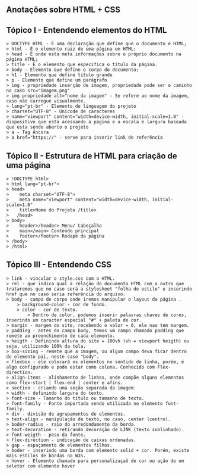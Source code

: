 ## Anotações sobre HTML + CSS

## Tópico I - Entendendo elementos do HTML
    
    > DOCTYPE HTML - É uma declaração que define que o documento é HTML;
    > html - É o elemento raiz de uma página em HTML;
    > head - É onde esta meta informações sobre o próprio documento na página HTML;
    > title - É o elemento que especifica o título da página.
    > body - Elemento que define o corpo do documento;
    > h1 - Elemento que define titulo grande
    > p - Elemento que define um parágrafo
    > img - propriedade inserção de imagem, propriedade pode ser o caminho no caso src="imagem.png"
    > img propriedade alt="nome da imagem" - Se refere ao nome da imagem, caso não carregue visualmente.
    > lang="pt-br" - Elemento de linguagem do projeto
    > charset="UTF-8" - Unicode de caracteres
    > name="viewport" content="width=device-width, initial-scale=1.0" - dispositivo que esta acessando a pagina e a escala e largura baseada que esta sendo aberto o projeto
    > a - Tag Âncora
    > a href="https://" - serve para inserir link de referência

## Tópico II - Estrutura de HTML para criação de uma página

    > !DOCTYPE html> 
    > html lang="pt-br">
    > head>
    >    meta charset="UTF-8">
    >    meta name="viewport" content="width=device-width, initial-scale=1.0"
    >    title>Nome do Projeto /title>
    >   /head>
    > body>
    >    header>/header> Menu/ Cabeçalho
    >    main>/main> Conteúdo principal
    >    footer>/footer> Rodapé da página    
    > /body>
    > /html>

## Tópico III - Entendendo CSS

    > link - vincular o style.css com o HTML.
    > rel - que indica qual a relação do documento HTML com o outro que trataremos que no caso será a stylesheet "folha de estilo" e inserindo href que no caso seria referência do arquivo.
    > body - campo de corpo onde iremos manipular o layout da página .
        > background-color - cor de fundo.
        > color - cor de texto.
            > Dentro de color, podemos inserir palavras chaves de cores, inserindo um caracter especial "#" + paleta de cor.
    > margin - margem do site, recebendo o valor = 0, ele nao tem margem.
    > padding - antes do campo body, temos um campo chamado padding que remete ao preenchimento de cada elemento.
    > heigth - Definindo altura do site = 100vh (vh = viewport heigth) ou seja, utilizando 100% da tela.
    > box-sizing - remete que a imagem, ou algum campo deva ficar dentro do elemento pai, neste caso "body".
    > flexbox - ele colocará os elementos no sentido de linha, porém, é algo configurado e pode estar como coluna. Conhecido com Flex-direction.
    > align-items - alinhamento de linhas, onde compõe alguns elementos como flex-start | flex-end | center e afins.
    > section - criando uma seção separada da imagem.
    > width - definindo largura do texto.
    > font-size - Tamanho do título ou tamanho de texto.
    > font-family - Fonte importada sendo utilizada no elemento font-family.
    > div - divisão de agrupamentos de elementos.
    > text-align - manipulação de texto, no caso, center (centro).
    > boder-radius - raio do arredondamento da borda.
    > text-decoration - retirando decoração de LINK (texto sublinhado).
    > font-weigth - peso da fonte.
    > flex-direction - indicação de caixas ordenadas. 
    > gap - espaçamento de elementos filhos.
    > boder - inserindo uma borda com elemento solid + cor. Porém, existe mais estilos de bordas no W3S.
    > hover - Elemento chamado para personalizaçaõ de cor ou ação de um seletor com elemento hover